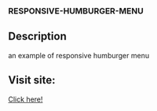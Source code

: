 ### RESPONSIVE-HUMBURGER-MENU

## Description

an example of responsive humburger menu



## Visit site:

<a href="[https://abdellahak.github.io/RESPONSIVE-HUMBURGER-MENU/](https://abdellahak.github.io/eshoping-Cart/index.html)https://abdellahak.github.io/eshoping-Cart/index.html" target="_blank">Click here!</a>




